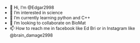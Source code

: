 - 👋 Hi, I’m @Edgar2998
- 👀 I’m interested in science
- 🌱 I’m currently learning python and C++
- 💞️ I’m looking to collaborate on BioMat 
- 📫 How to reach me in facebook like Ed Bri or in Instagram like @brain_damage2998

<!---
Edgar2998/Edgar2998 is a ✨ special ✨ repository because its `README.md` (this file) appears on your GitHub profile.
You can click the Preview link to take a look at your changes.
--->
